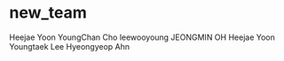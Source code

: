# new_team

Heejae Yoon
YoungChan Cho
leewooyoung
JEONGMIN OH
Heejae Yoon  
Youngtaek Lee
Hyeongyeop Ahn

